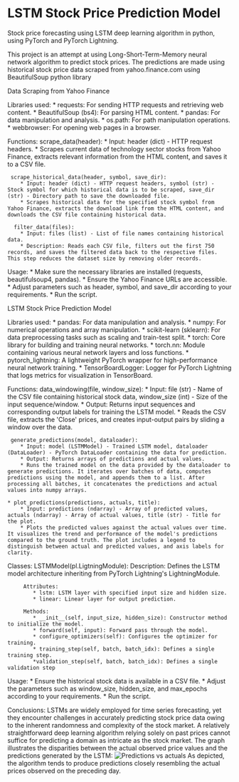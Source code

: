 # LSTM Stock Price Prediction Model

Stock price forecasting using LSTM deep learning algorithm in python, using PyTorch and PyTorch Lightning.

This project is an attempt at using Long-Short-Term-Memory neural network algorithm to predict stock prices. 
The predictions are made using historical stock price data scraped from yahoo.finance.com using BeautifulSoup python library 


Data Scraping from Yahoo Finance

Libraries used:
    * requests: For sending HTTP requests and retrieving web content.
    * BeautifulSoup (bs4): For parsing HTML content.
    * pandas: For data manipulation and analysis.
    * os.path: For path manipulation operations.
    * webbrowser: For opening web pages in a browser.

Functions:
     scrape_data(header):
        * Input: header (dict) - HTTP request headers.
        * Scrapes current data of technology sector stocks from Yahoo Finance, extracts relevant information from the HTML content, and saves it to a CSV file.

     scrape_historical_data(header, symbol, save_dir):
        * Input: header (dict) - HTTP request headers, symbol (str) - Stock symbol for which historical data is to be scraped, save_dir (str) - Directory path to save the downloaded file.
        * Scrapes historical data for the specified stock symbol from Yahoo Finance, extracts the download link from the HTML content, and downloads the CSV file containing historical data.
    
      filter_data(files):
        * Input: files (list) - List of file names containing historical data.
        * Description: Reads each CSV file, filters out the first 750 records, and saves the filtered data back to the respective files. This step reduces the dataset size by removing older records.
    
 Usage:
    * Make sure the necessary libraries are installed (requests, beautifulsoup4, pandas).
    * Ensure the Yahoo Finance URLs are accessible.
    * Adjust parameters such as header, symbol, and save_dir according to your requirements.
    * Run the script.

LSTM Stock Price Prediction Model

 Libraries used:
    * pandas: For data manipulation and analysis.
    * numpy: For numerical operations and array manipulation.
    * scikit-learn (sklearn): For data preprocessing tasks such as scaling and train-test split.
    * torch: Core library for building and training neural networks.
    * torch.nn: Module containing various neural network layers and loss functions.
    * pytorch_lightning: A lightweight PyTorch wrapper for high-performance neural network training.
    * TensorBoardLogger: Logger for PyTorch Lightning that logs metrics for visualization in TensorBoard.

Functions: 
     data_windowing(file, window_size):
        * Input: file (str) - Name of the CSV file containing historical stock data, window_size (int) - Size of the input sequence/window.
        * Output: Returns input sequences and corresponding output labels for training the LSTM model.
        * Reads the CSV file, extracts the 'Close' prices, and creates input-output pairs by sliding a window over the data.
    
     generate_predictions(model, dataloader):
        * Input: model (LSTMModel) - Trained LSTM model, dataloader (DataLoader) - PyTorch DataLoader containing the data for prediction.
        * Output: Returns arrays of predictions and actual values.
        * Runs the trained model on the data provided by the dataloader to generate predictions. It iterates over batches of data, computes predictions using the model, and appends them to a list. After processing all batches, it concatenates the predictions and actual values into numpy arrays.
    
    * plot_predictions(predictions, actuals, title):
        * Input: predictions (ndarray) - Array of predicted values, actuals (ndarray) - Array of actual values, title (str) - Title for the plot.
        * Plots the predicted values against the actual values over time. It visualizes the trend and performance of the model's predictions compared to the ground truth. The plot includes a legend to distinguish between actual and predicted values, and axis labels for clarity.

Classes:
     LSTMModel(pl.LigtningModule):
         Description: Defines the LSTM model architecture inheriting from PyTorch Lightning's LightningModule.

         Attributes:
            * lstm: LSTM layer with specified input size and hidden size.
            * linear: Linear layer for output prediction.
        
         Methods:
            * __init__(self, input_size, hidden_size): Constructor method to initialize the model.
            * forward(self, input): Forward pass through the model.
            * configure_optimizers(self): Configures the optimizer for training.
            * training_step(self, batch, batch_idx): Defines a single training step.
            *validation_step(self, batch, batch_idx): Defines a single validation step

Usage:
    * Ensure the historical stock data is available in a CSV file.
    * Adjust the parameters such as window_size, hidden_size, and max_epochs according to your requirements.
    * Run the script.

Conclusions:
    LSTMs are widely employed for time series forecasting, yet they encounter challenges in accurately predicting stock price data owing to the inherent randomness and complexity of the stock market. A relatively straightforward deep learning algorithm relying solely on past prices cannot suffice for predicting a domain as intricate as the stock market. The graph illustrates the disparities between the actual observed price values and the predictions generated by the LSTM:
![Predictions vs actuals](https://github.com/SzymonScib/Finance-Web-Scraper/assets/147078927/2224c729-07bb-4e42-a59c-73bd330fd393)
 As depicted, the algorithm tends to produce predictions closely resembling the actual prices observed on the preceding day.
